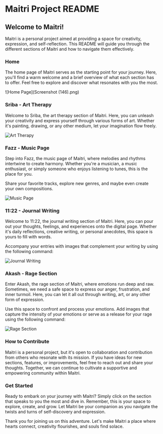# Maitri Project README

## Welcome to Maitri!

Maitri is a personal project aimed at providing a space for creativity, expression, and self-reflection. This README will guide you through the different sections of Maitri and how to navigate them effectively.

### Home

The home page of Maitri serves as the starting point for your journey. Here, you'll find a warm welcome and a brief overview of what each section has to offer. Feel free to explore and discover what resonates with you the most.

![Home Page](Screenshot (146).png)

### Sriba - Art Therapy

Welcome to Sriba, the art therapy section of Maitri. Here, you can unleash your creativity and express yourself through various forms of art. Whether it's painting, drawing, or any other medium, let your imagination flow freely.

![Art Therapy](screenshots/art_therapy.png)

### Fazz - Music Page

Step into Fazz, the music page of Maitri, where melodies and rhythms intertwine to create harmony. Whether you're a musician, a music enthusiast, or simply someone who enjoys listening to tunes, this is the place for you.

Share your favorite tracks, explore new genres, and maybe even create your own compositions.

![Music Page](screenshots/music.png)

### 11:22 - Journal Writing

Welcome to 11:22, the journal writing section of Maitri. Here, you can pour out your thoughts, feelings, and experiences onto the digital page. Whether it's daily reflections, creative writing, or personal anecdotes, this space is yours to fill with words.

Accompany your entries with images that complement your writing by using the following command:

![Journal Writing](screenshots/journal.png)

### Akash - Rage Section

Enter Akash, the rage section of Maitri, where emotions run deep and raw. Sometimes, we need a safe space to express our anger, frustration, and inner turmoil. Here, you can let it all out through writing, art, or any other form of expression.

Use this space to confront and process your emotions. Add images that capture the intensity of your emotions or serve as a release for your rage using the following command:

![Rage Section](screenshots/rage.png)

### How to Contribute

Maitri is a personal project, but it's open to collaboration and contribution from others who resonate with its mission. If you have ideas for new sections, features, or improvements, feel free to reach out and share your thoughts. Together, we can continue to cultivate a supportive and empowering community within Maitri.

### Get Started

Ready to embark on your journey with Maitri? Simply click on the section that speaks to you the most and dive in. Remember, this is your space to explore, create, and grow. Let Maitri be your companion as you navigate the twists and turns of self-discovery and expression.

Thank you for joining us on this adventure. Let's make Maitri a place where hearts connect, creativity flourishes, and souls find solace.
